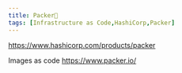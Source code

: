 ```yaml
---
title: Packer📝
tags: [Infrastructure as Code,HashiCorp,Packer]
---
```

https://www.hashicorp.com/products/packer

Images as code
https://www.packer.io/
